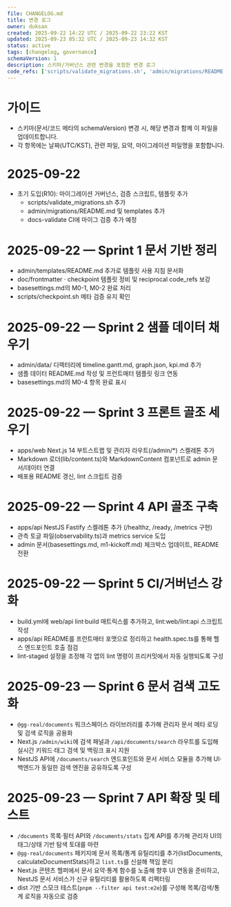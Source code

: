 ```yaml
---
file: CHANGELOG.md
title: 변경 로그
owner: duksan
created: 2025-09-22 14:22 UTC / 2025-09-22 23:22 KST
updated: 2025-09-23 05:32 UTC / 2025-09-23 14:32 KST
status: active
tags: [changelog, governance]
schemaVersion: 1
description: 스키마/거버넌스 관련 변경을 포함한 변경 로그
code_refs: ['scripts/validate_migrations.sh', 'admin/migrations/README.md']
---
```


# 가이드

- 스키마(문서/코드 메타의 schemaVersion) 변경 시, 해당 변경과 함께 이 파일을 업데이트합니다.
- 각 항목에는 날짜(UTC/KST), 관련 파일, 요약, 마이그레이션 파일명을 포함합니다.

# 2025-09-22

- 초기 도입(R10): 마이그레이션 거버넌스, 검증 스크립트, 템플릿 추가
  - scripts/validate_migrations.sh 추가
  - admin/migrations/README.md 및 templates 추가
  - docs-validate CI에 마이그 검증 추가 예정

# 2025-09-22 — Sprint 1 문서 기반 정리

- admin/templates/README.md 추가로 템플릿 사용 지침 문서화
- doc/frontmatter · checkpoint 템플릿 정비 및 reciprocal code_refs 보강
- basesettings.md의 M0-1, M0-2 완료 처리
- scripts/checkpoint.sh 메타 검증 유지 확인

# 2025-09-22 — Sprint 2 샘플 데이터 채우기

- admin/data/ 디렉터리에 timeline.gantt.md, graph.json, kpi.md 추가
- 샘플 데이터 README.md 작성 및 프런트매터 템플릿 링크 연동
- basesettings.md의 M0-4 항목 완료 표시

# 2025-09-22 — Sprint 3 프론트 골조 세우기

- apps/web Next.js 14 부트스트랩 및 관리자 라우트(/admin/\*) 스켈레톤 추가
- Markdown 로더(lib/content.ts)와 MarkdownContent 컴포넌트로 admin 문서/데이터 연결
- 배포용 README 갱신, lint 스크립트 검증

# 2025-09-22 — Sprint 4 API 골조 구축

- apps/api NestJS Fastify 스켈레톤 추가 (/healthz, /ready, /metrics 구현)
- 관측 토글 파일(observability.ts)과 metrics service 도입
- admin 문서(basesettings.md, m1-kickoff.md) 체크박스 업데이트, README 전환

# 2025-09-22 — Sprint 5 CI/거버넌스 강화

- build.yml에 web/api lint·build 매트릭스를 추가하고, lint:web/lint:api 스크립트 작성
- apps/api README를 프런트매터 포맷으로 정리하고 health.spec.ts를 통해 헬스 엔드포인트 호출 점검
- lint-staged 설정을 조정해 각 앱의 lint 명령이 프리커밋에서 자동 실행되도록 구성

# 2025-09-23 — Sprint 6 문서 검색 고도화

- `@gg-real/documents` 워크스페이스 라이브러리를 추가해 관리자 문서 메타 로딩 및 검색 로직을 공용화
- Next.js `/admin/wiki`에 검색 패널과 `/api/documents/search` 라우트를 도입해 실시간 키워드·태그 검색 및 백링크 표시 지원
- NestJS API에 `/documents/search` 엔드포인트와 문서 서비스 모듈을 추가해 UI·백엔드가 동일한 검색 엔진을 공유하도록 구성

# 2025-09-23 — Sprint 7 API 확장 및 테스트

- `/documents` 목록·필터 API와 `/documents/stats` 집계 API를 추가해 관리자 UI의 태그/상태 기반 탐색 토대를 마련
- `@gg-real/documents` 패키지에 문서 목록/통계 유틸리티를 추가(listDocuments, calculateDocumentStats)하고 `list.ts`를 신설해 책임 분리
- Next.js 콘텐츠 헬퍼에서 문서 요약·통계 함수를 노출해 향후 UI 연동을 준비하고, NestJS 문서 서비스가 신규 유틸리티를 활용하도록 리팩터링
- dist 기반 스모크 테스트(`pnpm --filter api test:e2e`)를 구성해 목록/검색/통계 로직을 자동으로 검증
